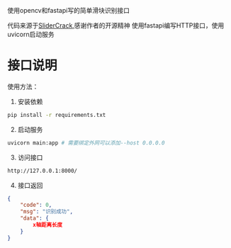 使用opencv和fastapi写的简单滑块识别接口

代码来源于[SliderCrack](https://github.com/crazyxw/SlideCrack),感谢作者的开源精神
使用fastapi编写HTTP接口，使用uvicorn启动服务

# 接口说明
使用方法：
1. 安装依赖
```bash
pip install -r requirements.txt
```
2. 启动服务
```bash
uvicorn main:app # 需要绑定外网可以添加--host 0.0.0.0
```
3. 访问接口
```bash
http://127.0.0.1:8000/
```
4. 接口返回
```json
{
    "code": 0,
    "msg": "识别成功",
    "data": {
        x轴距离长度
    }
}